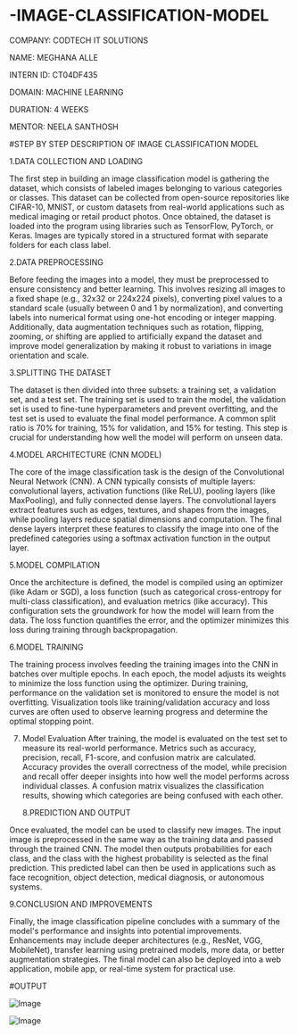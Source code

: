 # -IMAGE-CLASSIFICATION-MODEL

COMPANY: CODTECH IT SOLUTIONS

NAME: MEGHANA ALLE

INTERN ID: CT04DF435

DOMAIN: MACHINE LEARNING

DURATION: 4 WEEKS

MENTOR: NEELA SANTHOSH

#STEP BY STEP DESCRIPTION OF IMAGE CLASSIFICATION MODEL

1.DATA COLLECTION AND LOADING

The first step in building an image classification model is gathering the dataset, which consists of labeled images belonging to various categories or classes. This dataset can be collected from open-source repositories like CIFAR-10, MNIST, or custom datasets from real-world applications such as medical imaging or retail product photos. Once obtained, the dataset is loaded into the program using libraries such as TensorFlow, PyTorch, or Keras. Images are typically stored in a structured format with separate folders for each class label.

2.DATA PREPROCESSING

Before feeding the images into a model, they must be preprocessed to ensure consistency and better learning. This involves resizing all images to a fixed shape (e.g., 32x32 or 224x224 pixels), converting pixel values to a standard scale (usually between 0 and 1 by normalization), and converting labels into numerical format using one-hot encoding or integer mapping. Additionally, data augmentation techniques such as rotation, flipping, zooming, or shifting are applied to artificially expand the dataset and improve model generalization by making it robust to variations in image orientation and scale.

3.SPLITTING THE DATASET

The dataset is then divided into three subsets: a training set, a validation set, and a test set. The training set is used to train the model, the validation set is used to fine-tune hyperparameters and prevent overfitting, and the test set is used to evaluate the final model performance. A common split ratio is 70% for training, 15% for validation, and 15% for testing. This step is crucial for understanding how well the model will perform on unseen data.

4.MODEL ARCHITECTURE (CNN MODEL)

The core of the image classification task is the design of the Convolutional Neural Network (CNN). A CNN typically consists of multiple layers: convolutional layers, activation functions (like ReLU), pooling layers (like MaxPooling), and fully connected dense layers. The convolutional layers extract features such as edges, textures, and shapes from the images, while pooling layers reduce spatial dimensions and computation. The final dense layers interpret these features to classify the image into one of the predefined categories using a softmax activation function in the output layer.

5.MODEL COMPILATION

Once the architecture is defined, the model is compiled using an optimizer (like Adam or SGD), a loss function (such as categorical cross-entropy for multi-class classification), and evaluation metrics (like accuracy). This configuration sets the groundwork for how the model will learn from the data. The loss function quantifies the error, and the optimizer minimizes this loss during training through backpropagation.

6.MODEL TRAINING

The training process involves feeding the training images into the CNN in batches over multiple epochs. In each epoch, the model adjusts its weights to minimize the loss function using the optimizer. During training, performance on the validation set is monitored to ensure the model is not overfitting. Visualization tools like training/validation accuracy and loss curves are often used to observe learning progress and determine the optimal stopping point.

7. Model Evaluation
After training, the model is evaluated on the test set to measure its real-world performance. Metrics such as accuracy, precision, recall, F1-score, and confusion matrix are calculated. Accuracy provides the overall correctness of the model, while precision and recall offer deeper insights into how well the model performs across individual classes. A confusion matrix visualizes the classification results, showing which categories are being confused with each other.

   8.PREDICTION AND OUTPUT
   
Once evaluated, the model can be used to classify new images. The input image is preprocessed in the same way as the training data and passed through the trained CNN. The model then outputs probabilities for each class, and the class with the highest probability is selected as the final prediction. This predicted label can then be used in applications such as face recognition, object detection, medical diagnosis, or autonomous systems.

9.CONCLUSION AND IMPROVEMENTS

Finally, the image classification pipeline concludes with a summary of the model's performance and insights into potential improvements. Enhancements may include deeper architectures (e.g., ResNet, VGG, MobileNet), transfer learning using pretrained models, more data, or better augmentation strategies. The final model can also be deployed into a web application, mobile app, or real-time system for practical use.

#OUTPUT

![Image](https://github.com/user-attachments/assets/72f5a2d7-3c30-4515-9475-69a1adfec960)

![Image](https://github.com/user-attachments/assets/ef8d4e95-6927-492b-a03c-ea6169652862)

